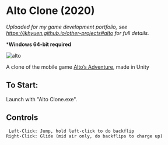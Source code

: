 # Alto Clone (2020)
*Uploaded for my game development portfolio, see https://jkhyuen.github.io/other-projects#alto for full details.*

***Windows 64-bit required** 

![alto](https://github.com/JKHYuen/AltoCloneBuild/assets/53157428/b6fd6b3f-4531-43b6-aec6-1bf5d930a18a)

A clone of the mobile game [Alto’s Adventure](https://www.youtube.com/watch?v=Wk5JupHelAg), made in Unity

## To Start:
Launch with "Alto Clone.exe".

## Controls
     Left-Click: Jump, hold left-click to do backflip
    Right-Click: Glide (mid air only, do backflips to charge up)
